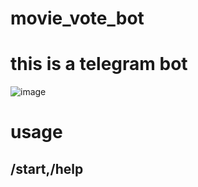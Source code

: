 # movie_vote_bot

# this is a telegram bot
![image](https://github.com/weiso131/movie_vote_bot/assets/131360912/d39e74c5-1d79-4040-a0f4-8a285f81e1d9)

# usage
## /start,/help 


